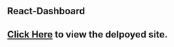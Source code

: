 ## React-Dashboard

## [Click Here](https://modest-wing-88f34d.netlify.app/) to view the delpoyed site.